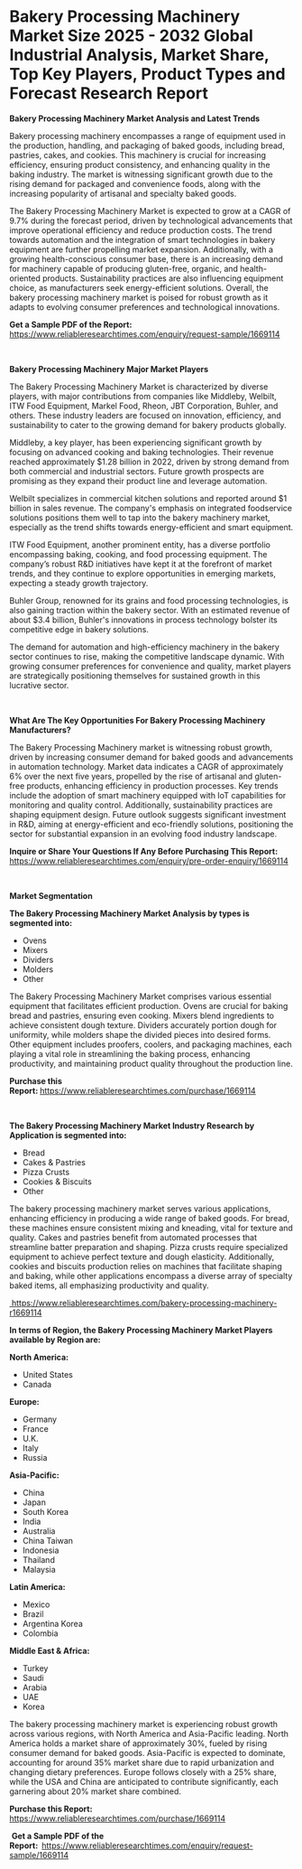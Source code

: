 <p><h1>Bakery Processing Machinery Market Size 2025 - 2032 Global Industrial Analysis, Market Share, Top Key Players, Product Types and Forecast Research Report</h1></p><p><strong>Bakery Processing Machinery Market Analysis and Latest Trends</strong></p>
<p><p>Bakery processing machinery encompasses a range of equipment used in the production, handling, and packaging of baked goods, including bread, pastries, cakes, and cookies. This machinery is crucial for increasing efficiency, ensuring product consistency, and enhancing quality in the baking industry. The market is witnessing significant growth due to the rising demand for packaged and convenience foods, along with the increasing popularity of artisanal and specialty baked goods.</p><p>The Bakery Processing Machinery Market is expected to grow at a CAGR of 9.7% during the forecast period, driven by technological advancements that improve operational efficiency and reduce production costs. The trend towards automation and the integration of smart technologies in bakery equipment are further propelling market expansion. Additionally, with a growing health-conscious consumer base, there is an increasing demand for machinery capable of producing gluten-free, organic, and health-oriented products. Sustainability practices are also influencing equipment choice, as manufacturers seek energy-efficient solutions. Overall, the bakery processing machinery market is poised for robust growth as it adapts to evolving consumer preferences and technological innovations.</p></p>
<p><strong>Get a Sample PDF of the Report:&nbsp;</strong> <a href="https://www.reliableresearchtimes.com/enquiry/request-sample/1669114?utm_campaign=3355&utm_medium=2&utm_source=Github&utm_content=ia&utm_term=12042025&utm_id=bakery-processing-machinery">https://www.reliableresearchtimes.com/enquiry/request-sample/1669114</a></p>
<p>&nbsp;</p>
<p><strong>Bakery Processing Machinery Major Market Players</strong></p>
<p><p>The Bakery Processing Machinery Market is characterized by diverse players, with major contributions from companies like Middleby, Welbilt, ITW Food Equipment, Markel Food, Rheon, JBT Corporation, Buhler, and others. These industry leaders are focused on innovation, efficiency, and sustainability to cater to the growing demand for bakery products globally.</p><p>Middleby, a key player, has been experiencing significant growth by focusing on advanced cooking and baking technologies. Their revenue reached approximately $1.28 billion in 2022, driven by strong demand from both commercial and industrial sectors. Future growth prospects are promising as they expand their product line and leverage automation.</p><p>Welbilt specializes in commercial kitchen solutions and reported around $1 billion in sales revenue. The company's emphasis on integrated foodservice solutions positions them well to tap into the bakery machinery market, especially as the trend shifts towards energy-efficient and smart equipment.</p><p>ITW Food Equipment, another prominent entity, has a diverse portfolio encompassing baking, cooking, and food processing equipment. The company’s robust R&D initiatives have kept it at the forefront of market trends, and they continue to explore opportunities in emerging markets, expecting a steady growth trajectory.</p><p>Buhler Group, renowned for its grains and food processing technologies, is also gaining traction within the bakery sector. With an estimated revenue of about $3.4 billion, Buhler's innovations in process technology bolster its competitive edge in bakery solutions.</p><p>The demand for automation and high-efficiency machinery in the bakery sector continues to rise, making the competitive landscape dynamic. With growing consumer preferences for convenience and quality, market players are strategically positioning themselves for sustained growth in this lucrative sector.</p></p>
<p>&nbsp;</p>
<p><strong>What Are The Key Opportunities For Bakery Processing Machinery Manufacturers?</strong></p>
<p><p>The Bakery Processing Machinery market is witnessing robust growth, driven by increasing consumer demand for baked goods and advancements in automation technology. Market data indicates a CAGR of approximately 6% over the next five years, propelled by the rise of artisanal and gluten-free products, enhancing efficiency in production processes. Key trends include the adoption of smart machinery equipped with IoT capabilities for monitoring and quality control. Additionally, sustainability practices are shaping equipment design. Future outlook suggests significant investment in R&D, aiming at energy-efficient and eco-friendly solutions, positioning the sector for substantial expansion in an evolving food industry landscape.</p></p>
<p><strong>Inquire or Share Your Questions If Any Before Purchasing This Report:</strong> <a href="https://www.reliableresearchtimes.com/enquiry/pre-order-enquiry/1669114?utm_campaign=3355&utm_medium=2&utm_source=Github&utm_content=ia&utm_term=12042025&utm_id=bakery-processing-machinery">https://www.reliableresearchtimes.com/enquiry/pre-order-enquiry/1669114</a></p>
<p>&nbsp;</p>
<p><strong>Market Segmentation</strong></p>
<p><strong>The Bakery Processing Machinery Market Analysis by types is segmented into:</strong></p>
<p><ul><li>Ovens</li><li>Mixers</li><li>Dividers</li><li>Molders</li><li>Other</li></ul></p>
<p><p>The Bakery Processing Machinery Market comprises various essential equipment that facilitates efficient production. Ovens are crucial for baking bread and pastries, ensuring even cooking. Mixers blend ingredients to achieve consistent dough texture. Dividers accurately portion dough for uniformity, while molders shape the divided pieces into desired forms. Other equipment includes proofers, coolers, and packaging machines, each playing a vital role in streamlining the baking process, enhancing productivity, and maintaining product quality throughout the production line.</p></p>
<p><strong>Purchase this Report:&nbsp;</strong><a href="https://www.reliableresearchtimes.com/purchase/1669114?utm_campaign=3355&utm_medium=2&utm_source=Github&utm_content=ia&utm_term=12042025&utm_id=bakery-processing-machinery">https://www.reliableresearchtimes.com/purchase/1669114</a></p>
<p>&nbsp;</p>
<p><strong>The Bakery Processing Machinery Market Industry Research by Application is segmented into:</strong></p>
<p><ul><li>Bread</li><li>Cakes & Pastries</li><li>Pizza Crusts</li><li>Cookies & Biscuits</li><li>Other</li></ul></p>
<p><p>The bakery processing machinery market serves various applications, enhancing efficiency in producing a wide range of baked goods. For bread, these machines ensure consistent mixing and kneading, vital for texture and quality. Cakes and pastries benefit from automated processes that streamline batter preparation and shaping. Pizza crusts require specialized equipment to achieve perfect texture and dough elasticity. Additionally, cookies and biscuits production relies on machines that facilitate shaping and baking, while other applications encompass a diverse array of specialty baked items, all emphasizing productivity and quality.</p></p>
<p><a href="https://www.reliableresearchtimes.com/bakery-processing-machinery-r1669114?utm_campaign=3355&utm_medium=2&utm_source=Github&utm_content=ia&utm_term=12042025&utm_id=bakery-processing-machinery">&nbsp;https://www.reliableresearchtimes.com/bakery-processing-machinery-r1669114</a></p>
<p><strong>In terms of Region, the Bakery Processing Machinery Market Players available by Region are:</strong></p>
<p>
    <p> <strong> North America: </strong>
        <ul>
            <li>United States</li>
            <li>Canada</li>
        </ul>
        </p> 
    <p> <strong> Europe: </strong>
        <ul>
            <li>Germany</li>
            <li>France</li>
            <li>U.K.</li>
            <li>Italy</li>
            <li>Russia</li>
        </ul>
        </p> 
    <p> <strong> Asia-Pacific: </strong>
        <ul>
            <li>China</li>
            <li>Japan</li>
            <li>South Korea</li>
            <li>India</li>
            <li>Australia</li>
            <li>China Taiwan</li>
            <li>Indonesia</li>
            <li>Thailand</li>
            <li>Malaysia</li>
        </ul>
        </p> 
    <p> <strong> Latin America: </strong>
        <ul>
            <li>Mexico</li>
            <li>Brazil</li>
            <li>Argentina Korea</li>
            <li>Colombia</li>
        </ul>
        </p> 
    <p> <strong> Middle East & Africa: </strong>
        <ul>
            <li>Turkey</li>
            <li>Saudi</li>
            <li>Arabia</li>
            <li>UAE</li>
            <li>Korea</li>
        </ul>
    </p>
    </p>
<p><p>The bakery processing machinery market is experiencing robust growth across various regions, with North America and Asia-Pacific leading. North America holds a market share of approximately 30%, fueled by rising consumer demand for baked goods. Asia-Pacific is expected to dominate, accounting for around 35% market share due to rapid urbanization and changing dietary preferences. Europe follows closely with a 25% share, while the USA and China are anticipated to contribute significantly, each garnering about 20% market share combined.</p></p>
<p><strong>Purchase this Report: </strong><a href="https://www.reliableresearchtimes.com/purchase/1669114?utm_campaign=3355&utm_medium=2&utm_source=Github&utm_content=ia&utm_term=12042025&utm_id=bakery-processing-machinery">https://www.reliableresearchtimes.com/purchase/1669114</a></p>
<p>&nbsp;<strong>Get a Sample PDF of the Report:&nbsp;&nbsp;</strong><a href="https://www.reliableresearchtimes.com/enquiry/request-sample/1669114?utm_campaign=3355&utm_medium=2&utm_source=Github&utm_content=ia&utm_term=12042025&utm_id=bakery-processing-machinery">https://www.reliableresearchtimes.com/enquiry/request-sample/1669114</a></p>
<p><strong></strong></p>
<p><p></p><p></p><p></p></p>